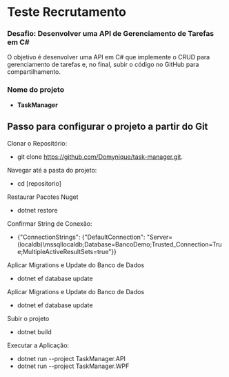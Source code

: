 # **Teste Recrutamento**

### **Desafio: Desenvolver uma API de Gerenciamento de Tarefas em C#**

O objetivo é desenvolver uma API em C# que implemente o CRUD para gerenciamento de tarefas e, no final, subir o código no GitHub para compartilhamento.


### **Nome do projeto**
- **TaskManager**


## **Passo para configurar o projeto a partir do Git**

Clonar o Repositório:

- git clone https://github.com/Domynique/task-manager.git.


Navegar até a pasta do projeto:

- cd [repositorio]


Restaurar Pacotes Nuget

- dotnet restore


Confirmar String de Conexão:

- {"ConnectionStrings": {"DefaultConnection": "Server=(localdb)\\mssqllocaldb;Database=BancoDemo;Trusted_Connection=True;MultipleActiveResultSets=true"}}


Aplicar Migrations e Update do Banco de Dados

- dotnet ef database update


Aplicar Migrations e Update do Banco de Dados

- dotnet ef database update


Subir o projeto

- dotnet build


Executar a Aplicação:

- dotnet run --project TaskManager.API
- dotnet run --project TaskManager.WPF




